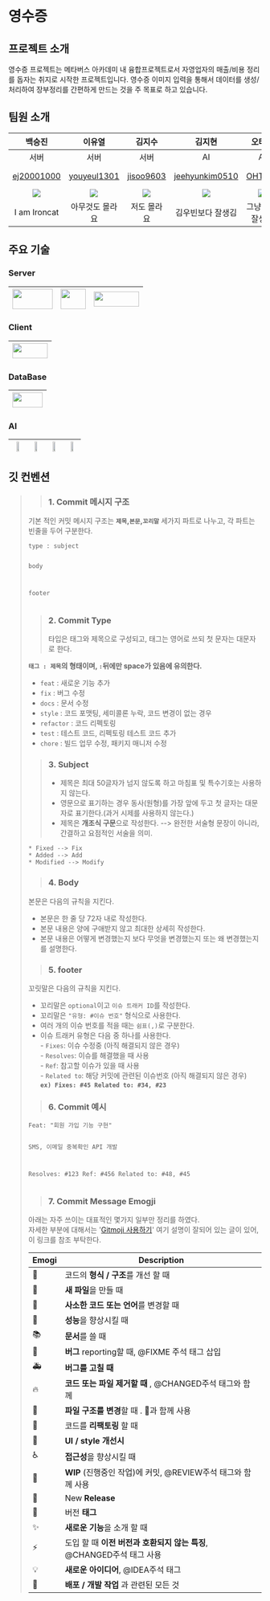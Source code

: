 # 영수증

## 프로젝트 소개
영수증 프로젝트는 메타버스 아카데미 내 융합프로젝트로서 자영업자의 매출/비용 정리를 돕자는 취지로 시작한 프로젝트입니다. 영수증 이미지 입력을 통해서 데이터를 생성/처리하여 장부정리를 간편하게 만드는 것을 주 목표로 하고 있습니다.
## 팀원 소개
|백승진|이유열|김지수|김지현|오태훈|윤상원|한정수|
|:---:|:---:|:---:|:---:|:---:|:---:|:---:|
|서버|서버|서버|AI|AI|기획|기획|
|[ej20001000](https://github.com/ej20001000)|[youyeul1301](https://github.com/youyeul301)|[jisoo9603](https://github.com/jisoo9603)|[jeehyunkim0510](https://github.com/jeehyunkim0510)|[OHTaEH](https://github.com/OHTaEH)|[snagwon](https://github.com/snagwon)|[JS-HAN214](https://github.com/JS-HAN214)|
|<img src="https://avatars.githubusercontent.com/u/53468197?v=4"/>|<img src="https://avatars.githubusercontent.com/u/84696773?v=4"/>|<img src="https://avatars.githubusercontent.com/u/122511847?v=4"/>|<img src="https://avatars.githubusercontent.com/u/56626776?v=4"/>|<img src="https://avatars.githubusercontent.com/u/105119559?v=4"/>|<img src="https://avatars.githubusercontent.com/u/141210119?v=4"/>|<img src="https://avatars.githubusercontent.com/u/139134983?v=4"/>|
|I am Ironcat|아무것도 몰라요|저도 몰라요|김우빈보다 잘생김|그냥 완전 잘생김|BTS보다 잘생김|원빈보다 잘생김|


## 주요 기술

### Server
|<img src="https://img1.daumcdn.net/thumb/R1280x0/?scode=mtistory2&fname=https%3A%2F%2Fblog.kakaocdn.net%2Fdn%2F1Kv0P%2FbtrpJQek23V%2FJLIruScfBPvLA7Kw0jCdkk%2Fimg.png" width="80px" height="40px"/>|<img src="https://velog.velcdn.com/images/sa1341/post/561a7a4b-0952-45bf-99ec-242ae58b40ab/jpa.png" width="50px" height="40px" />|<img src="https://img1.daumcdn.net/thumb/R1280x0/?scode=mtistory2&fname=https%3A%2F%2Ft1.daumcdn.net%2Fcfile%2Ftistory%2F99F571395BBB259226" width="90px" height="30px" />|
|:---:|:---:|:---:|

### Client
|<img src="https://tech.osci.kr/wp-content/uploads/2022/05/%E1%84%89%E1%85%B3%E1%84%8F%E1%85%B3%E1%84%85%E1%85%B5%E1%86%AB%E1%84%89%E1%85%A3%E1%86%BA-2022-05-03-%E1%84%8B%E1%85%A9%E1%84%92%E1%85%AE-3.57.02.png" width="70px" height="30px" />|
|:---:|

### DataBase
|<img src="https://d1.awsstatic.com/asset-repository/products/amazon-rds/1024px-MySQL.ff87215b43fd7292af172e2a5d9b844217262571.png" width="60px" height="30px"/>|
|:---:|

### AI
|<img src="https://www.python.org/static/img/python-logo@2x.png" width="50%" height="50%"/>|<img src="https://img1.daumcdn.net/thumb/R1280x0/?scode=mtistory2&fname=https%3A%2F%2Fblog.kakaocdn.net%2Fdn%2Fopwfr%2FbtqRAj86uNM%2FMFoeKGk6AK6L8MRwbAfouk%2Fimg.png" width="50%" height="50%"/>|<img src="https://upload.wikimedia.org/wikipedia/commons/thumb/7/78/Tesseract_OCR_logo_%28Google%29.png/375px-Tesseract_OCR_logo_%28Google%29.png" width="50%" height="50%"/>|<img src="https://scontent-ssn1-1.xx.fbcdn.net/v/t39.2365-6/261808793_1082281822528512_588598751091579214_n.png?_nc_cat=101&ccb=1-7&_nc_sid=ad8a9d&_nc_ohc=GCfXkpOypRQAX9Z3dZL&_nc_ht=scontent-ssn1-1.xx&oh=00_AfAdNvXb9TA4IWYOz--6BTYUMXDMVxh0BDBk8ae539NtPw&oe=6513C3ED" width="50%" height="50%"/>|
|:---:|:---:|:---:|:---:|

## 깃 컨벤션
<div class="sc-fXEqDS jlUmJL atom-one"><blockquote>
<blockquote>
<h3 id="1-commit-메시지-구조">1. Commit 메시지 구조</h3>
</blockquote>
<p>기본 적인 커밋 메시지 구조는 <strong><code>제목</code>,<code>본문</code>,<code>꼬리말</code></strong> 세가지 파트로 나누고, 각 파트는 빈줄을 두어 구분한다.</p>
<pre class=" language-javascript"><code class=" language-javascript">type <span class="token punctuation">:</span> subject

body 

footer
</code></pre>
<blockquote>
<h3 id="2-commit-type">2. Commit Type</h3>
<p>타입은 태그와 제목으로 구성되고, 태그는 영어로 쓰되 첫 문자는 대문자로 한다.</p>
</blockquote>
<p><strong><code>태그 : 제목</code>의 형태이며, <code>:</code>뒤에만 space가 있음에 유의한다.</strong></p>
<ul>
<li><code>feat</code> : 새로운 기능 추가</li>
<li><code>fix</code> : 버그 수정</li>
<li><code>docs</code> : 문서 수정</li>
<li><code>style</code> : 코드 포맷팅, 세미콜론 누락, 코드 변경이 없는 경우</li>
<li><code>refactor</code> : 코드 리펙토링</li>
<li><code>test</code> : 테스트 코드, 리펙토링 테스트 코드 추가</li>
<li><code>chore</code> : 빌드 업무 수정, 패키지 매니저 수정</li>
</ul>
<blockquote>
<h3 id="3-subject">3. Subject</h3>
<ul>
<li>제목은 최대 50글자가 넘지 않도록 하고 마침표 및 특수기호는 사용하지 않는다. </li>
<li>영문으로 표기하는 경우 동사(원형)를 가장 앞에 두고 첫 글자는 대문자로 표기한다.(과거 시제를 사용하지 않는다.)</li>
<li>제목은 <strong>개조식 구문</strong>으로 작성한다. --&gt; 완전한 서술형 문장이 아니라, 간결하고 요점적인 서술을 의미.</li>
</ul>
</blockquote>
<pre class=" language-javascript"><code class=" language-javascript"><span class="token operator">*</span> Fixed <span class="token operator">--</span><span class="token operator">&gt;</span> Fix
<span class="token operator">*</span> Added <span class="token operator">--</span><span class="token operator">&gt;</span> Add
<span class="token operator">*</span> Modified <span class="token operator">--</span><span class="token operator">&gt;</span> Modify
</code></pre>
<blockquote>
<h3 id="4-body">4. Body</h3>
</blockquote>
<p>본문은 다음의 규칙을 지킨다.</p>
<ul>
<li>본문은 한 줄 당 72자 내로 작성한다.</li>
<li>본문 내용은 양에 구애받지 않고 최대한 상세히 작성한다.</li>
<li>본문 내용은 어떻게 변경했는지 보다 무엇을 변경했는지 또는 왜 변경했는지를 설명한다.</li>
</ul>
<blockquote>
<h3 id="5-footer">5. footer</h3>
</blockquote>
<p>꼬릿말은 다음의 규칙을 지킨다.</p>
<ul>
<li>꼬리말은 <code>optional</code>이고 <code>이슈 트래커 ID</code>를 작성한다.</li>
<li>꼬리말은 <code>"유형: #이슈 번호"</code> 형식으로 사용한다.</li>
<li>여러 개의 이슈 번호를 적을 때는 <code>쉼표(,)</code>로 구분한다.</li>
<li>이슈 트래커 유형은 다음 중 하나를 사용한다.<br>
- <code>Fixes</code>: 이슈 수정중 (아직 해결되지 않은 경우)<br>
- <code>Resolves</code>: 이슈를 해결했을 때 사용<br>
- <code>Ref</code>: 참고할 이슈가 있을 때 사용<br>
- <code>Related to</code>: 해당 커밋에 관련된 이슈번호 (아직 해결되지 않은 경우)<br>
<strong><code>ex) Fixes: #45 Related to: #34, #23</code></strong></li>
</ul>
<blockquote>
<h3 id="6-commit-예시">6. Commit 예시</h3>
</blockquote>
<pre class=" language-null"><code class=" language-null">Feat: "회원 가입 기능 구현"

SMS, 이메일 중복확인 API 개발

Resolves: #123
Ref: #456
Related to: #48, #45</code></pre>
<blockquote>
<h3 id="7-commit-message-emogji">7. Commit Message Emogji</h3>
</blockquote>
<p>아래는 자주 쓰이는 대표적인 몇가지 일부만 정리를 하였다.<br>
자세한 부분에 대해서는 '<a href="https://treasurebear.tistory.com/70">Gitmoji 사용하기</a>' 여기 설명이 잘되어 있는 글이 있어, 이 링크를 참조 부탁한다.</p>
<table><thead><tr><th>Emogi</th><th>Description</th></tr></thead><tbody><tr><td>🎨</td><td>코드의 <strong>형식 / 구조</strong>를 개선 할 때</td></tr><tr><td>📰</td><td><strong>새 파일</strong>을 만들 때</td></tr><tr><td>📝</td><td><strong>사소한 코드 또는 언어</strong>를 변경할 때</td></tr><tr><td>🐎</td><td><strong>성능</strong>을 향상시킬 때</td></tr><tr><td>📚</td><td><strong>문서</strong>를 쓸 때</td></tr><tr><td>🐛</td><td><strong> 버그</strong> reporting할 때, @FIXME 주석 태그 삽입</td></tr><tr><td>🚑</td><td><strong>버그를 고칠 때</strong></td></tr><tr><td>🔥</td><td><strong>코드 또는 파일 제거할 때</strong> , @CHANGED주석 태그와 함께</td></tr><tr><td>🚜</td><td><strong>파일 구조를 변경</strong>할 때 . 🎨과 함께 사용</td></tr><tr><td>🔨</td><td>코드를 <strong>리팩토링</strong> 할 때</td></tr><tr><td>💄</td><td><strong>UI / style 개선시</strong></td></tr><tr><td>♿️</td><td><strong>접근성</strong>을 향상시킬 때</td></tr><tr><td>🚧</td><td><strong>WIP</strong> (진행중인 작업)에 커밋, @REVIEW주석 태그와 함께 사용</td></tr><tr><td>💎</td><td>New <strong>Release</strong></td></tr><tr><td>🔖</td><td>버전 <strong>태그</strong></td></tr><tr><td>✨</td><td><strong>새로운 기능</strong>을 소개 할 때</td></tr><tr><td>⚡️</td><td>도입 할 때 <strong>이전 버전과 호환되지 않는 특징</strong>, @CHANGED주석 태그 사용</td></tr><tr><td>💡</td><td><strong>새로운 아이디어</strong>, @IDEA주석 태그</td></tr><tr><td>🚀</td><td><strong>배포 / 개발 작업</strong> 과 관련된 모든 것</td></tr></tbody></table>
